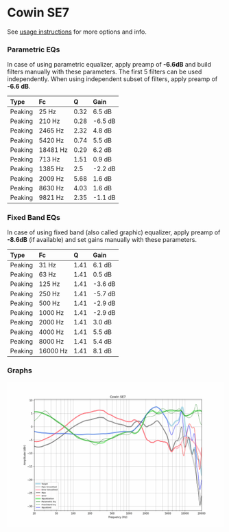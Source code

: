 # Cowin SE7
See [usage instructions](https://github.com/jaakkopasanen/AutoEq#usage) for more options and info.

### Parametric EQs
In case of using parametric equalizer, apply preamp of **-6.6dB** and build filters manually
with these parameters. The first 5 filters can be used independently.
When using independent subset of filters, apply preamp of **-6.6 dB**.

| Type    | Fc       |    Q | Gain    |
|:--------|:---------|:-----|:--------|
| Peaking | 25 Hz    | 0.32 | 6.5 dB  |
| Peaking | 210 Hz   | 0.28 | -6.5 dB |
| Peaking | 2465 Hz  | 2.32 | 4.8 dB  |
| Peaking | 5420 Hz  | 0.74 | 5.5 dB  |
| Peaking | 18481 Hz | 0.29 | 6.2 dB  |
| Peaking | 713 Hz   | 1.51 | 0.9 dB  |
| Peaking | 1385 Hz  | 2.5  | -2.2 dB |
| Peaking | 2009 Hz  | 5.68 | 1.6 dB  |
| Peaking | 8630 Hz  | 4.03 | 1.6 dB  |
| Peaking | 9821 Hz  | 2.35 | -1.1 dB |

### Fixed Band EQs
In case of using fixed band (also called graphic) equalizer, apply preamp of **-8.6dB**
(if available) and set gains manually with these parameters.

| Type    | Fc       |    Q | Gain    |
|:--------|:---------|:-----|:--------|
| Peaking | 31 Hz    | 1.41 | 6.1 dB  |
| Peaking | 63 Hz    | 1.41 | 0.5 dB  |
| Peaking | 125 Hz   | 1.41 | -3.6 dB |
| Peaking | 250 Hz   | 1.41 | -5.7 dB |
| Peaking | 500 Hz   | 1.41 | -2.9 dB |
| Peaking | 1000 Hz  | 1.41 | -2.9 dB |
| Peaking | 2000 Hz  | 1.41 | 3.0 dB  |
| Peaking | 4000 Hz  | 1.41 | 5.5 dB  |
| Peaking | 8000 Hz  | 1.41 | 5.4 dB  |
| Peaking | 16000 Hz | 1.41 | 8.1 dB  |

### Graphs
![](./Cowin%20SE7.png)